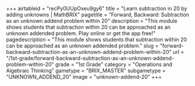 +++
airtableid = "recPy0UUpOxeu9gy6"
title = "Learn subtraction in 20 by adding unknowns | MathBRIX"
pagetitle = "Forward, Backward: Subtraction as an unknown addend problem within 20"
description = "This module shows students that subtraction within 20 can be approached as an unknown addended problem. Play online or get the app free!"
pagedescription = "This module shows students that subtraction within 20 can be approached as an unknown addended problem."
slug = "forward-backward-subtraction-as-an-unknown-addend-problem-within-20"
url = "/1st-grade/forward-backward-subtraction-as-an-unknown-addend-problem-within-20"
grade = "1st Grade"
category = "Operations and Algebraic Thinking"
gametype = "BRIX_MASTER"
subgametype = "UNKNOWN_ADDEND_20"
image = "unknown-addend-20"
+++